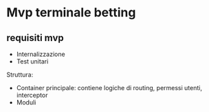 # Mvp terminale betting

## requisiti mvp
- Internalizzazione
- Test unitari

Struttura:
- Container principale: contiene logiche di routing, permessi utenti, interceptor
- Moduli